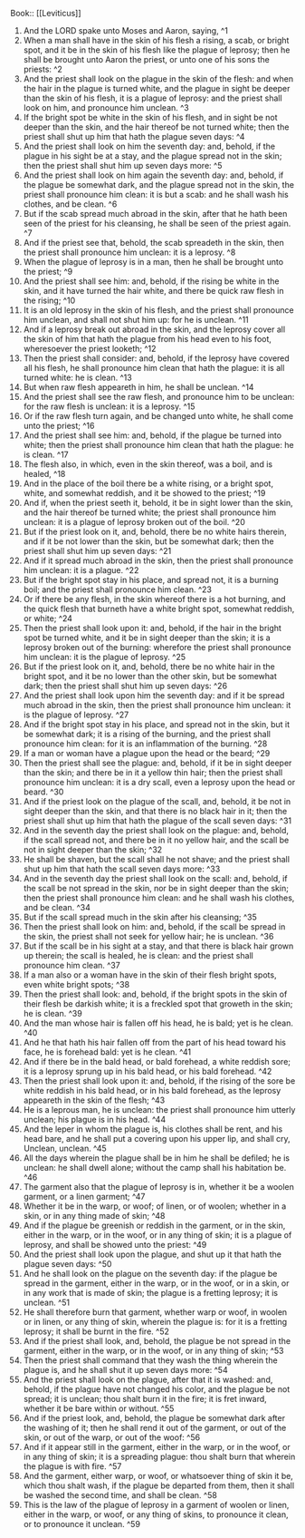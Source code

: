  Book:: [[Leviticus]]
 1. And the LORD spake unto Moses and Aaron, saying, ^1
 2. When a man shall have in the skin of his flesh a rising, a scab, or bright spot, and it be in the skin of his flesh like the plague of leprosy; then he shall be brought unto Aaron the priest, or unto one of his sons the priests: ^2
 3. And the priest shall look on the plague in the skin of the flesh: and when the hair in the plague is turned white, and the plague in sight be deeper than the skin of his flesh, it is a plague of leprosy: and the priest shall look on him, and pronounce him unclean. ^3
 4. If the bright spot be white in the skin of his flesh, and in sight be not deeper than the skin, and the hair thereof be not turned white; then the priest shall shut up him that hath the plague seven days: ^4
 5. And the priest shall look on him the seventh day: and, behold, if the plague in his sight be at a stay, and the plague spread not in the skin; then the priest shall shut him up seven days more: ^5
 6. And the priest shall look on him again the seventh day: and, behold, if the plague be somewhat dark, and the plague spread not in the skin, the priest shall pronounce him clean: it is but a scab: and he shall wash his clothes, and be clean. ^6
 7. But if the scab spread much abroad in the skin, after that he hath been seen of the priest for his cleansing, he shall be seen of the priest again. ^7
 8. And if the priest see that, behold, the scab spreadeth in the skin, then the priest shall pronounce him unclean: it is a leprosy. ^8
 9. When the plague of leprosy is in a man, then he shall be brought unto the priest; ^9
 10. And the priest shall see him: and, behold, if the rising be white in the skin, and it have turned the hair white, and there be quick raw flesh in the rising; ^10
 11. It is an old leprosy in the skin of his flesh, and the priest shall pronounce him unclean, and shall not shut him up: for he is unclean. ^11
 12. And if a leprosy break out abroad in the skin, and the leprosy cover all the skin of him that hath the plague from his head even to his foot, wheresoever the priest looketh; ^12
 13. Then the priest shall consider: and, behold, if the leprosy have covered all his flesh, he shall pronounce him clean that hath the plague: it is all turned white: he is clean. ^13
 14. But when raw flesh appeareth in him, he shall be unclean. ^14
 15. And the priest shall see the raw flesh, and pronounce him to be unclean: for the raw flesh is unclean: it is a leprosy. ^15
 16. Or if the raw flesh turn again, and be changed unto white, he shall come unto the priest; ^16
 17. And the priest shall see him: and, behold, if the plague be turned into white; then the priest shall pronounce him clean that hath the plague: he is clean. ^17
 18. The flesh also, in which, even in the skin thereof, was a boil, and is healed, ^18
 19. And in the place of the boil there be a white rising, or a bright spot, white, and somewhat reddish, and it be showed to the priest; ^19
 20. And if, when the priest seeth it, behold, it be in sight lower than the skin, and the hair thereof be turned white; the priest shall pronounce him unclean: it is a plague of leprosy broken out of the boil. ^20
 21. But if the priest look on it, and, behold, there be no white hairs therein, and if it be not lower than the skin, but be somewhat dark; then the priest shall shut him up seven days: ^21
 22. And if it spread much abroad in the skin, then the priest shall pronounce him unclean: it is a plague. ^22
 23. But if the bright spot stay in his place, and spread not, it is a burning boil; and the priest shall pronounce him clean. ^23
 24. Or if there be any flesh, in the skin whereof there is a hot burning, and the quick flesh that burneth have a white bright spot, somewhat reddish, or white; ^24
 25. Then the priest shall look upon it: and, behold, if the hair in the bright spot be turned white, and it be in sight deeper than the skin; it is a leprosy broken out of the burning: wherefore the priest shall pronounce him unclean: it is the plague of leprosy. ^25
 26. But if the priest look on it, and, behold, there be no white hair in the bright spot, and it be no lower than the other skin, but be somewhat dark; then the priest shall shut him up seven days: ^26
 27. And the priest shall look upon him the seventh day: and if it be spread much abroad in the skin, then the priest shall pronounce him unclean: it is the plague of leprosy. ^27
 28. And if the bright spot stay in his place, and spread not in the skin, but it be somewhat dark; it is a rising of the burning, and the priest shall pronounce him clean: for it is an inflammation of the burning. ^28
 29. If a man or woman have a plague upon the head or the beard; ^29
 30. Then the priest shall see the plague: and, behold, if it be in sight deeper than the skin; and there be in it a yellow thin hair; then the priest shall pronounce him unclean: it is a dry scall, even a leprosy upon the head or beard. ^30
 31. And if the priest look on the plague of the scall, and, behold, it be not in sight deeper than the skin, and that there is no black hair in it; then the priest shall shut up him that hath the plague of the scall seven days: ^31
 32. And in the seventh day the priest shall look on the plague: and, behold, if the scall spread not, and there be in it no yellow hair, and the scall be not in sight deeper than the skin; ^32
 33. He shall be shaven, but the scall shall he not shave; and the priest shall shut up him that hath the scall seven days more: ^33
 34. And in the seventh day the priest shall look on the scall: and, behold, if the scall be not spread in the skin, nor be in sight deeper than the skin; then the priest shall pronounce him clean: and he shall wash his clothes, and be clean. ^34
 35. But if the scall spread much in the skin after his cleansing; ^35
 36. Then the priest shall look on him: and, behold, if the scall be spread in the skin, the priest shall not seek for yellow hair; he is unclean. ^36
 37. But if the scall be in his sight at a stay, and that there is black hair grown up therein; the scall is healed, he is clean: and the priest shall pronounce him clean. ^37
 38. If a man also or a woman have in the skin of their flesh bright spots, even white bright spots; ^38
 39. Then the priest shall look: and, behold, if the bright spots in the skin of their flesh be darkish white; it is a freckled spot that groweth in the skin; he is clean. ^39
 40. And the man whose hair is fallen off his head, he is bald; yet is he clean. ^40
 41. And he that hath his hair fallen off from the part of his head toward his face, he is forehead bald: yet is he clean. ^41
 42. And if there be in the bald head, or bald forehead, a white reddish sore; it is a leprosy sprung up in his bald head, or his bald forehead. ^42
 43. Then the priest shall look upon it: and, behold, if the rising of the sore be white reddish in his bald head, or in his bald forehead, as the leprosy appeareth in the skin of the flesh; ^43
 44. He is a leprous man, he is unclean: the priest shall pronounce him utterly unclean; his plague is in his head. ^44
 45. And the leper in whom the plague is, his clothes shall be rent, and his head bare, and he shall put a covering upon his upper lip, and shall cry, Unclean, unclean. ^45
 46. All the days wherein the plague shall be in him he shall be defiled; he is unclean: he shall dwell alone; without the camp shall his habitation be. ^46
 47. The garment also that the plague of leprosy is in, whether it be a woolen garment, or a linen garment; ^47
 48. Whether it be in the warp, or woof; of linen, or of woolen; whether in a skin, or in any thing made of skin; ^48
 49. And if the plague be greenish or reddish in the garment, or in the skin, either in the warp, or in the woof, or in any thing of skin; it is a plague of leprosy, and shall be showed unto the priest: ^49
 50. And the priest shall look upon the plague, and shut up it that hath the plague seven days: ^50
 51. And he shall look on the plague on the seventh day: if the plague be spread in the garment, either in the warp, or in the woof, or in a skin, or in any work that is made of skin; the plague is a fretting leprosy; it is unclean. ^51
 52. He shall therefore burn that garment, whether warp or woof, in woolen or in linen, or any thing of skin, wherein the plague is: for it is a fretting leprosy; it shall be burnt in the fire. ^52
 53. And if the priest shall look, and, behold, the plague be not spread in the garment, either in the warp, or in the woof, or in any thing of skin; ^53
 54. Then the priest shall command that they wash the thing wherein the plague is, and he shall shut it up seven days more: ^54
 55. And the priest shall look on the plague, after that it is washed: and, behold, if the plague have not changed his color, and the plague be not spread; it is unclean; thou shalt burn it in the fire; it is fret inward, whether it be bare within or without. ^55
 56. And if the priest look, and, behold, the plague be somewhat dark after the washing of it; then he shall rend it out of the garment, or out of the skin, or out of the warp, or out of the woof: ^56
 57. And if it appear still in the garment, either in the warp, or in the woof, or in any thing of skin; it is a spreading plague: thou shalt burn that wherein the plague is with fire. ^57
 58. And the garment, either warp, or woof, or whatsoever thing of skin it be, which thou shalt wash, if the plague be departed from them, then it shall be washed the second time, and shall be clean. ^58
 59. This is the law of the plague of leprosy in a garment of woolen or linen, either in the warp, or woof, or any thing of skins, to pronounce it clean, or to pronounce it unclean. ^59

